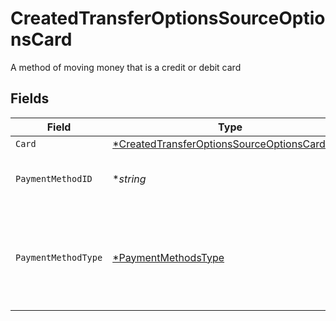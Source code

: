 # CreatedTransferOptionsSourceOptionsCard

A method of moving money that is a credit or debit card


## Fields

| Field                                                                                                              | Type                                                                                                               | Required                                                                                                           | Description                                                                                                        | Example                                                                                                            |
| ------------------------------------------------------------------------------------------------------------------ | ------------------------------------------------------------------------------------------------------------------ | ------------------------------------------------------------------------------------------------------------------ | ------------------------------------------------------------------------------------------------------------------ | ------------------------------------------------------------------------------------------------------------------ |
| `Card`                                                                                                             | [*CreatedTransferOptionsSourceOptionsCardCard](../../models/shared/createdtransferoptionssourceoptionscardcard.md) | :heavy_minus_sign:                                                                                                 | N/A                                                                                                                |                                                                                                                    |
| `PaymentMethodID`                                                                                                  | **string*                                                                                                          | :heavy_minus_sign:                                                                                                 | UUID v4                                                                                                            | ec7e1848-dc80-4ab0-8827-dd7fc0737b43                                                                               |
| `PaymentMethodType`                                                                                                | [*PaymentMethodsType](../../models/shared/paymentmethodstype.md)                                                   | :heavy_minus_sign:                                                                                                 | The payment method type that represents a payment rail and directionality                                          |                                                                                                                    |